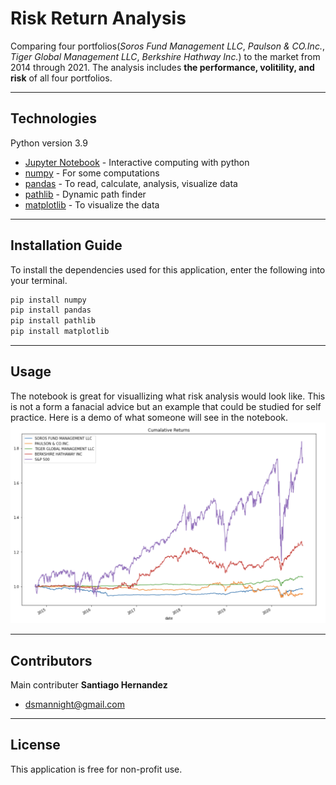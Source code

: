 # Risk Return Analysis 

Comparing four portfolios(*Soros Fund Management LLC*, *Paulson & CO.Inc.*, *Tiger Global Management LLC*, *Berkshire Hathway Inc.*) to the market from 2014 through 2021. The analysis includes **the performance, volitility, and risk** of all four portfolios.

---

## Technologies

Python version 3.9 
* [Jupyter Notebook](https://jupyter.org/) - Interactive computing with python
* [numpy](https://numpy.org/) - For some computations
* [pandas](https://pandas.pydata.org/) - To read, calculate, analysis, visualize data
* [pathlib](https://docs.python.org/3/library/pathlib.html) - Dynamic path finder
* [matplotlib](https://matplotlib.org/) - To visualize the data

---


## Installation Guide

To install the dependencies used for this application, enter the following into your terminal.
```python
pip install numpy
pip install pandas
pip install pathlib
pip install matplotlib
```

---

## Usage 

The notebook is great for visuallizing what risk analysis would look like. This is not a form a fanacial advice but an example that could be studied for self practice. Here is a demo of what someone will see in the notebook.
![Demo](demo.png)

---

## Contributors

Main contributer **Santiago Hernandez**
- [dsmannight@gmail.com](dsmannight@gmail.com)

---

## License

This application is free for non-profit use.
